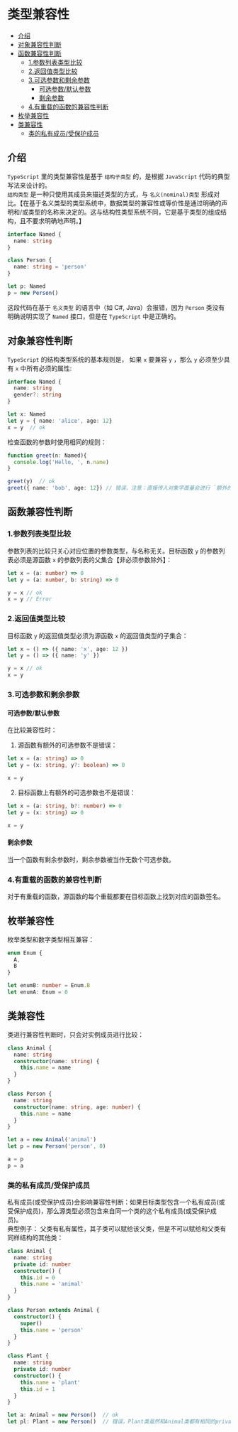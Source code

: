 # 类型兼容性

- [介绍](#介绍)
- [对象兼容性判断](#对象兼容性判断)
- [函数兼容性判断](#函数兼容性判断)
  - [1.参数列表类型比较](#1参数列表类型比较)
  - [2.返回值类型比较](#2返回值类型比较)
  - [3.可选参数和剩余参数](#3可选参数和剩余参数)
    - [可选参数/默认参数](#可选参数默认参数)
    - [剩余参数](#剩余参数)
  - [4.有重载的函数的兼容性判断](#4有重载的函数的兼容性判断)
- [枚举兼容性](#枚举兼容性)
- [类兼容性](#类兼容性)
  - [类的私有成员/受保护成员](#类的私有成员受保护成员)

## 介绍

`TypeScript` 里的类型兼容性是基于 `结构子类型` 的，是根据 `JavaScript` 代码的典型写法来设计的。  
`结构类型` 是一种只使用其成员来描述类型的方式，与 `名义(nominal)类型` 形成对比。【在基于名义类型的类型系统中，数据类型的兼容性或等价性是通过明确的声明和/或类型的名称来决定的。这与结构性类型系统不同，它是基于类型的组成结构，且不要求明确地声明。】  

```ts
interface Named {
  name: string
}

class Person {
  name: string = 'person'
}

let p: Named
p = new Person()
```  
这段代码在基于 `名义类型` 的语言中（如 C#, Java）会报错，因为 `Person` 类没有明确说明实现了 `Named` 接口，但是在 `TypeScript` 中是正确的。  

## 对象兼容性判断
`TypeScript` 的结构类型系统的基本规则是， 如果 `x` 要兼容 `y` ，那么 `y` 必须至少具有 `x` 中所有必须的属性:  

```ts
interface Named {
  name: string
  gender?: string
}

let x: Named
let y = { name: 'alice', age: 12}
x = y  // ok
```  

检查函数的参数时使用相同的规则：  

```ts
function greet(n: Named){
  console.log('Hello, ', n.name)
}

greet(y)  // ok
greet({ name: 'bob', age: 12}) // 错误，注意：直接传入对象字面量会进行 `额外的属性检查`
```  

## 函数兼容性判断
### 1.参数列表类型比较
参数列表的比较只关心对应位置的参数类型，与名称无关。目标函数 `y` 的参数列表必须是源函数 `x` 的参数列表的父集合【非必须参数除外】：  

```ts
let x = (a: number) => 0
let y = (a: number, b: string) => 0

y = x // ok
x = y // Error
```  

### 2.返回值类型比较
目标函数 `y` 的返回值类型必须为源函数 `x` 的返回值类型的子集合：  

```ts
let x = () => ({ name: 'x', age: 12 })
let y = () => ({ name: 'y' })

y = x // ok
x = y
```

### 3.可选参数和剩余参数
#### 可选参数/默认参数
在比较兼容性时：  
1. 源函数有额外的可选参数不是错误：  
  ```ts
  let x = (a: string) => 0
  let y = (x: string, y?: boolean) => 0

  x = y
  ```  

2. 目标函数上有额外的可选参数也不是错误：  
  ```ts
  let x = (a: string, b?: number) => 0
  let y = (x: string) => 0

  x = y
  ```

#### 剩余参数
当一个函数有剩余参数时，剩余参数被当作无数个可选参数。  


### 4.有重载的函数的兼容性判断
对于有重载的函数，源函数的每个重载都要在目标函数上找到对应的函数签名。

## 枚举兼容性
枚举类型和数字类型相互兼容：  

```ts
enum Enum {
  A,
  B
}

let enumB: number = Enum.B
let enumA: Enum = 0
```

## 类兼容性
类进行兼容性判断时，只会对实例成员进行比较：  

```ts
class Animal {
  name: string
  constructor(name: string) {
    this.name = name
  }
}

class Person {
  name: string
  constructor(name: string, age: number) {
    this.name = name
  }
}

let a = new Animal('animal')
let p = new Person('person', 0)

a = p
p = a
```  

### 类的私有成员/受保护成员
私有成员(或受保护成员)会影响兼容性判断：如果目标类型包含一个私有成员(或受保护成员)，那么源类型必须包含来自同一个类的这个私有成员(或受保护成员)。  
典型例子： 父类有私有属性，其子类可以赋给该父类，但是不可以赋给和父类有同样结构的其他类：  

```ts
class Animal {
  name: string
  private id: number
  constructor() {
    this.id = 0
    this.name = 'animal'
  }
}

class Person extends Animal {
  constructor() {
    super()
    this.name = 'person'
  }
}

class Plant {
  name: string
  private id: number
  constructor() {
    this.name = 'plant'
    this.id = 1
  }
}

let a: Animal = new Person()  // ok
let pl: Plant = new Person()  // 错误，Plant类虽然和Animal类都有相同的private属性，但是Person类实例只能赋给其父类Animal
```

